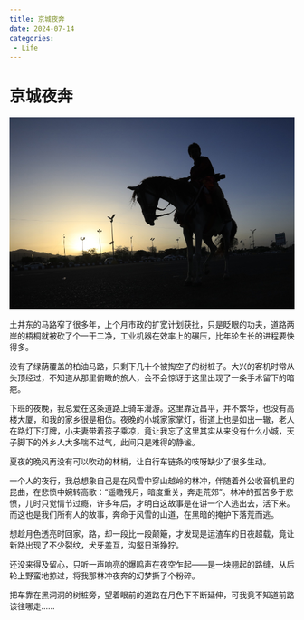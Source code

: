 ```yaml
---
title: 京城夜奔
date: 2024-07-14
categories:
 - Life
---
```


# 京城夜奔

![img](./assets/yeben.jpeg)

土井东的马路窄了很多年，上个月市政的扩宽计划获批，只是眨眼的功夫，道路两岸的梧桐就被砍了个一干二净，工业机器在效率上的碾压，比年轮生长的进程要快得多。

没有了绿荫覆盖的柏油马路，只剩下几十个被掏空了的树桩子。大兴的客机时常从头顶经过，不知道从那里俯瞰的旅人，会不会惊讶于这里出现了一条手术留下的暗疤。

下班的夜晚，我总爱在这条道路上骑车漫游。这里靠近昌平，并不繁华，也没有高楼大厦，和我的家乡很是相仿。夜晚的小城家家掌灯，街道上也是如出一辙，老人在路灯下打牌，小夫妻带着孩子乘凉，竟让我忘了这里其实从来没有什么小城，天子脚下的外乡人大多喘不过气，此间只是难得的静谧。

夏夜的晚风再没有可以吹动的林梢，让自行车链条的吱呀缺少了很多生动。

一个人的夜行，我总想象自己是在风雪中穿山越岭的林冲，伴随着外公收音机里的昆曲，在悲愤中婉转高歌：“遥瞻残月，暗度重关，奔走荒郊”。林冲的孤苦多于悲愤，儿时只觉情节过瘾，许多年后，才明白这故事是在讲一个人逃出去，活下来。而这也是我们所有人的故事，奔命于风雪的山道，在黑暗的掩护下落荒而逃。

想趁月色透亮时回家，路，却一段比一段颠簸，才发现是运渣车的日夜超载，竟让新路出现了不少裂纹，犬牙差互，沟壑日渐狰狞。

还没来得及留心，只听一声响亮的爆鸣声在夜空乍起——是一块翘起的路缝，从后轮上野蛮地掠过，将我那林冲夜奔的幻梦撕了个粉碎。

把车靠在黑洞洞的树桩旁，望着眼前的道路在月色下不断延伸，可我竟不知道前路该往哪走……
